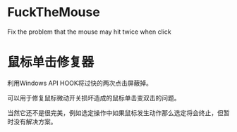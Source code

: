# FuckTheMouse
Fix the problem that the mouse may hit twice when click


# 鼠标单击修复器
利用Windows API HOOK将过快的两次点击屏蔽掉。

可以用于修复鼠标微动开关损坏造成的鼠标单击变双击的问题。

当然它还不是很完美，例如选定操作中如果鼠标发生动作那么选定将会终止，但暂时没有解决方案。
